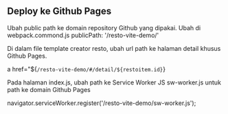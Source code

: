## Deploy ke Github Pages

Ubah public path ke domain repository Github yang dipakai. Ubah di webpack.commond.js
publicPath: '/resto-vite-demo/'

Di dalam file template creator resto, ubah url path ke halaman detail khusus Github Pages.

a href="${`/resto-vite-demo/#/detail/${restoitem.id}`}
<!-- [](<a href="${`/resto-vite-demo/#/detail/${restoitem.id}`}">) -->

Pada halaman index.js, ubah path ke Service Worker JS sw-worker.js untuk path ke domain Github Pages

navigator.serviceWorker.register('/resto-vite-demo/sw-worker.js');
